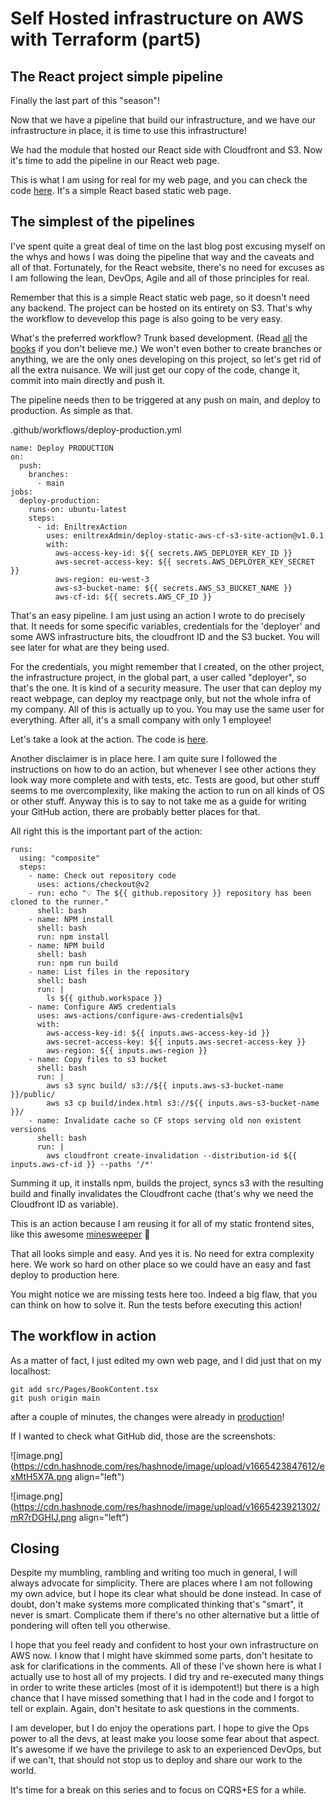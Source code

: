# Self Hosted infrastructure on AWS with Terraform (part5)
## The React project simple pipeline

Finally the last part of this "season"!

Now that we have a pipeline that build our infrastructure, and we have our infrastructure in place, it is time to use this infrastructure!

We had the module that hosted our React side with Cloudfront and S3. Now it's time
to add the pipeline in our React web page.

This is what I am using for real for my web page, and you can check the code [here](https://github.com/FrancescJR/cesc-cool). It's a simple React based static web page.

## The simplest of the pipelines

I've spent quite a great deal of time on the last blog post excusing myself on the whys and hows I was doing the pipeline that way and the caveats and all of that. Fortunately, for the React website, there's no need for excuses as I am following the lean, DevOps, Agile and all of those principles for real.

Remember that this is a simple React static web page, so it doesn't need any backend. The
project can be hosted on its entirety on S3. That's why the workflow to devevelop this
page is also going to be very easy.

What's the preferred workflow? Trunk based development. (Read [all](https://www.amazon.com/gp/product/B003YMNVC0)
the [books](https://www.amazon.com/gp/product/B01M9ASFQ3/ref=kinw_myk_ro_title) if you don't
believe me.) We won't even bother to create branches or anything, we are the only
ones developing on this project, so let's get rid of all the extra nuisance. We will
just get our copy of the code, change it, commit into main directly and push it.

The pipeline needs then to be triggered at any push on main, and deploy to production.
As simple as that.

.github/workflows/deploy-production.yml
```
name: Deploy PRODUCTION
on:
  push:
    branches:
      - main
jobs:
  deploy-production:
    runs-on: ubuntu-latest
    steps:
      - id: EniltrexAction
        uses: eniltrexAdmin/deploy-static-aws-cf-s3-site-action@v1.0.1
        with:
          aws-access-key-id: ${{ secrets.AWS_DEPLOYER_KEY_ID }}
          aws-secret-access-key: ${{ secrets.AWS_DEPLOYER_KEY_SECRET }}
          aws-region: eu-west-3
          aws-s3-bucket-name: ${{ secrets.AWS_S3_BUCKET_NAME }}
          aws-cf-id: ${{ secrets.AWS_CF_ID }}
```

That's an easy pipeline. I am just using an action I wrote to do precisely that.
It needs for some specific variables, credentials for the 'deployer' and some AWS infrastructure bits, the cloudfront ID and the S3 bucket. You will see later for what are they being used.

For the credentials, you might remember that I created, on the other project, the infrastructure project, in the global part, a user called "deployer", so that's the one. It is kind of a security measure. The user that can deploy my react webpage, can deploy my reactpage only, but not the whole infra of my company. All of this is actually up to you. You may use the same user for everything. After all, it's a small company with only 1 employee!

Let's take a look at the action. The code is [here](https://github.com/eniltrexAdmin/deploy-static-aws-cf-s3-site-action).

Another disclaimer is in place here. I am quite sure I followed the instructions on
how to do an action, but whenever I see other actions they look way more complete and
with tests, etc. Tests are good, but other stuff seems to me overcomplexity, like
making the action to run on all kinds of OS or other stuff. Anyway this is to say
to not take me as a guide for writing your GitHub action, there are probably better
places for that.

All right this is the important part of the action:
```
runs:
  using: "composite"
  steps:
    - name: Check out repository code
      uses: actions/checkout@v2
    - run: echo "💡 The ${{ github.repository }} repository has been cloned to the runner."
      shell: bash
    - name: NPM install
      shell: bash
      run: npm install
    - name: NPM build
      shell: bash
      run: npm run build
    - name: List files in the repository
      shell: bash
      run: |
        ls ${{ github.workspace }}
    - name: Configure AWS credentials
      uses: aws-actions/configure-aws-credentials@v1
      with:
        aws-access-key-id: ${{ inputs.aws-access-key-id }}
        aws-secret-access-key: ${{ inputs.aws-secret-access-key }}
        aws-region: ${{ inputs.aws-region }}
    - name: Copy files to s3 bucket
      shell: bash
      run: |
        aws s3 sync build/ s3://${{ inputs.aws-s3-bucket-name }}/public/
        aws s3 cp build/index.html s3://${{ inputs.aws-s3-bucket-name }}/
    - name: Invalidate cache so CF stops serving old non existent versions
      shell: bash
      run: |
        aws cloudfront create-invalidation --distribution-id ${{ inputs.aws-cf-id }} --paths '/*'
```
Summing it up, it installs npm, builds the project, syncs s3 with the resulting build
and finally invalidates the Cloudfront cache (that's why we need the Cloudfront ID
as variable).

This is an action because I am reusing it for all of my static frontend sites, like this
awesome [minesweeper](https://minesweeper.staging.eniltrex.biz/) 🤣

That all looks simple and easy. And yes it is. No need for extra complexity here. We
work so hard on other place so we could have an easy and fast deploy to production here.

You might notice we are missing tests here too. Indeed a big flaw, that you can
think on how to solve it. Run the tests before executing this action!

## The workflow in action

As a matter of fact, I just edited my own web page, and I did just that on my localhost:
```
git add src/Pages/BookContent.tsx
git push origin main
```
after a couple of minutes, the changes were already in [production](https://cesc.cool)!

If I wanted to check what GitHub did, those are the screenshots:


![image.png](https://cdn.hashnode.com/res/hashnode/image/upload/v1665423847612/exMtH5X7A.png align="left")


![image.png](https://cdn.hashnode.com/res/hashnode/image/upload/v1665423921302/mR7rDGHIJ.png align="left")

## Closing

Despite my mumbling, rambling and writing too much in general, I will always advocate
for simplicity. There are places where I am not following my own advice, but I hope its
clear what should be done instead. In case of doubt, don't make systems more complicated
thinking that's "smart", it never is smart. Complicate them if there's no other alternative
but a little of pondering will often tell you otherwise.

I hope that you feel ready and confident to host your own infrastructure on AWS now. I know that I might have skimmed some parts, don't hesitate to ask for clarifications in the
comments. All of these I've shown here is what I actually use to host all of my projects. I did try and re-executed many things in order to write these articles (most of it is idempotent!) but there is a high chance that I have missed something that I had in the code and I forgot to tell or explain. Again, don't hesitate to ask questions in the comments.

I am developer, but I do enjoy the operations part. I hope to give the Ops power to all
the devs, at least make you loose some fear about that aspect. It's awesome if we have the privilege to ask to an experienced DevOps, but if we can't, that should not stop us to deploy and share our work to the world.

It's time for a break on this series and to focus on CQRS+ES for a while.